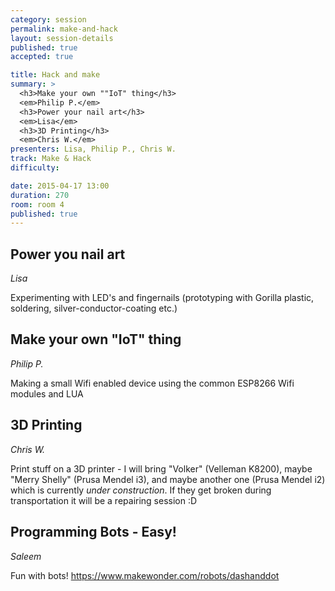 ```yaml
---
category: session
permalink: make-and-hack
layout: session-details
published: true
accepted: true

title: Hack and make
summary: > 
  <h3>Make your own ""IoT" thing</h3>
  <em>Philip P.</em>
  <h3>Power your nail art</h3>
  <em>Lisa</em>
  <h3>3D Printing</h3>
  <em>Chris W.</em>
presenters: Lisa, Philip P., Chris W.
track: Make & Hack
difficulty:

date: 2015-04-17 13:00
duration: 270
room: room 4
published: true
---
```


## Power you nail art
*Lisa*

Experimenting with LED's and fingernails (prototyping with Gorilla plastic, soldering, silver-conductor-coating etc.)

## Make your own "IoT" thing
*Philip P.*

Making a small Wifi enabled device using the common ESP8266 Wifi modules and LUA

## 3D Printing
*Chris W.*

Print stuff on a 3D printer - I will bring "Volker" (Velleman K8200), maybe "Merry Shelly" (Prusa Mendel i3), and maybe another one (Prusa Mendel i2) which is currently *under construction*. If they get broken during transportation it will be a repairing session :D

## Programming Bots - Easy!
*Saleem*

Fun with bots! https://www.makewonder.com/robots/dashanddot